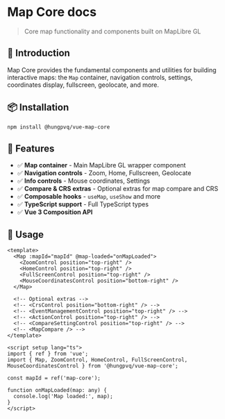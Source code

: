 # Map Core docs

> Core map functionality and components built on MapLibre GL

## 🚀 Introduction

Map Core provides the fundamental components and utilities for building interactive maps: the `Map` container, navigation controls, settings, coordinates display, fullscreen, geolocate, and more.

## 📦 Installation

```bash
npm install @hungpvq/vue-map-core
```

## 🎯 Features

- ✅ **Map container** - Main MapLibre GL wrapper component
- ✅ **Navigation controls** - Zoom, Home, Fullscreen, Geolocate
- ✅ **Info controls** - Mouse coordinates, Settings
- ✅ **Compare & CRS extras** - Optional extras for map compare and CRS
- ✅ **Composable hooks** - `useMap`, `useShow` and more
- ✅ **TypeScript support** - Full TypeScript types
- ✅ **Vue 3 Composition API**

## 🚀 Usage

```vue
<template>
  <Map :mapId="mapId" @map-loaded="onMapLoaded">
    <ZoomControl position="top-right" />
    <HomeControl position="top-right" />
    <FullScreenControl position="top-right" />
    <MouseCoordinatesControl position="bottom-right" />
  </Map>

  <!-- Optional extras -->
  <!-- <CrsControl position="bottom-right" /> -->
  <!-- <EventManagementControl position="top-right" /> -->
  <!-- <ActionControl position="top-right" /> -->
  <!-- <CompareSettingControl position="top-right" /> -->
  <!-- <MapCompare /> -->
</template>

<script setup lang="ts">
import { ref } from 'vue';
import { Map, ZoomControl, HomeControl, FullScreenControl, MouseCoordinatesControl } from '@hungpvq/vue-map-core';

const mapId = ref('map-core');

function onMapLoaded(map: any) {
  console.log('Map loaded:', map);
}
</script>
```

<!--@include: ../default.md -->
